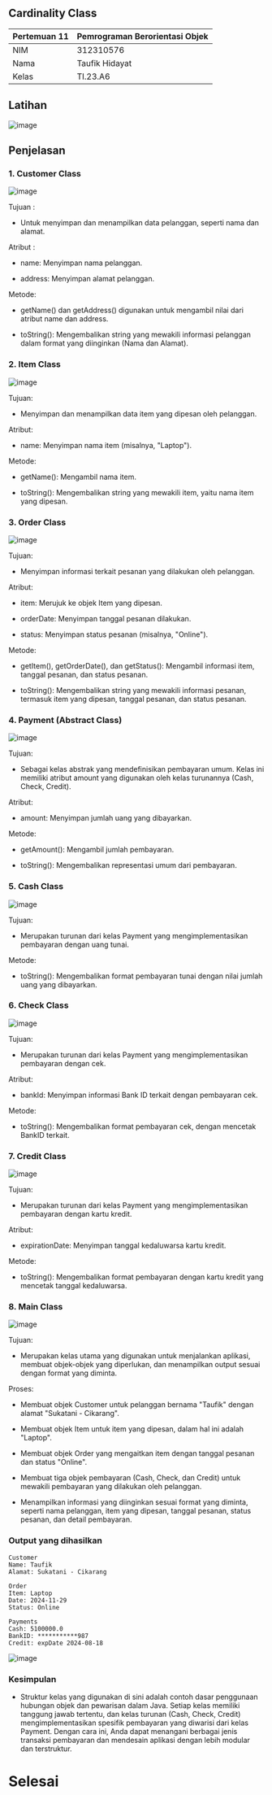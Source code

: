 ## Cardinality Class
| Pertemuan 11  |  Pemrograman Berorientasi Objek  
|-------|---------
| NIM   | 312310576
| Nama  | Taufik Hidayat
| Kelas | TI.23.A6

## Latihan

![image](ss8/latihan.png)

## Penjelasan

### 1. Customer Class

![image](ss8/customer.png)

Tujuan :

- Untuk menyimpan dan menampilkan data pelanggan, seperti nama dan alamat.

Atribut :

- name: Menyimpan nama pelanggan.

- address: Menyimpan alamat pelanggan.

Metode:

- getName() dan getAddress() digunakan untuk mengambil nilai dari atribut name dan address.

- toString(): Mengembalikan string yang mewakili informasi pelanggan dalam format yang diinginkan (Nama dan Alamat).
### 2. Item Class

![image](ss8/item.png)

Tujuan:

- Menyimpan dan menampilkan data item yang dipesan oleh pelanggan.

Atribut:

- name: Menyimpan nama item (misalnya, "Laptop").

Metode:

- getName(): Mengambil nama item.

- toString(): Mengembalikan string yang mewakili item, yaitu nama item yang dipesan.

### 3. Order Class

![image](ss8/order.png)

Tujuan:

- Menyimpan informasi terkait pesanan yang dilakukan oleh pelanggan.

Atribut:

- item: Merujuk ke objek Item yang dipesan.

- orderDate: Menyimpan tanggal pesanan dilakukan.

- status: Menyimpan status pesanan (misalnya, "Online").

Metode:

- getItem(), getOrderDate(), dan getStatus(): Mengambil informasi item, tanggal pesanan, dan status pesanan.

- toString(): Mengembalikan string yang mewakili informasi pesanan, termasuk item yang dipesan, tanggal pesanan, dan status pesanan.

### 4. Payment (Abstract Class)

![image](ss8/payment.png)

Tujuan:

- Sebagai kelas abstrak yang mendefinisikan pembayaran umum. Kelas ini memiliki atribut amount yang digunakan oleh kelas turunannya (Cash, Check, Credit).

Atribut:

- amount: Menyimpan jumlah uang yang dibayarkan.

Metode:

- getAmount(): Mengambil jumlah pembayaran.

- toString(): Mengembalikan representasi umum dari pembayaran.

### 5. Cash Class

![image](ss8/cash.png)

Tujuan:

- Merupakan turunan dari kelas Payment yang mengimplementasikan pembayaran dengan uang tunai.

Metode:

- toString(): Mengembalikan format pembayaran tunai dengan nilai jumlah uang yang dibayarkan.

### 6. Check Class

![image](ss8/check.png)

Tujuan:

- Merupakan turunan dari kelas Payment yang mengimplementasikan pembayaran dengan cek.

Atribut:

- bankId: Menyimpan informasi Bank ID terkait dengan pembayaran cek.

Metode:

- toString(): Mengembalikan format pembayaran cek, dengan mencetak BankID terkait.

### 7. Credit Class

![image](ss8/credit.png)

Tujuan: 

- Merupakan turunan dari kelas Payment yang mengimplementasikan pembayaran dengan kartu kredit.

Atribut:

- expirationDate: Menyimpan tanggal kedaluwarsa kartu kredit.

Metode:

- toString(): Mengembalikan format pembayaran dengan kartu kredit yang mencetak tanggal kedaluwarsa.

### 8. Main Class

![image](ss8/main.png)

Tujuan: 

- Merupakan kelas utama yang digunakan untuk menjalankan aplikasi, membuat objek-objek yang diperlukan, dan menampilkan output sesuai dengan format yang diminta.

Proses:

- Membuat objek Customer untuk pelanggan bernama "Taufik" dengan alamat "Sukatani - Cikarang".

- Membuat objek Item untuk item yang dipesan, dalam hal ini adalah "Laptop".

- Membuat objek Order yang mengaitkan item dengan tanggal pesanan dan status "Online".

- Membuat tiga objek pembayaran (Cash, Check, dan Credit) untuk mewakili pembayaran yang dilakukan oleh pelanggan.

- Menampilkan informasi yang diinginkan sesuai format yang diminta, seperti nama pelanggan, item yang dipesan, tanggal pesanan, status pesanan, dan detail pembayaran.


### Output yang dihasilkan 
```
Customer
Name: Taufik
Alamat: Sukatani - Cikarang

Order
Item: Laptop
Date: 2024-11-29
Status: Online

Payments
Cash: 5100000.0
BankID: ***********987
Credit: expDate 2024-08-18
````
![image](ss8/output.png)

### Kesimpulan
- Struktur kelas yang digunakan di sini adalah contoh dasar penggunaan hubungan objek dan pewarisan dalam Java. Setiap kelas memiliki tanggung jawab tertentu, dan kelas turunan (Cash, Check, Credit) mengimplementasikan spesifik pembayaran yang diwarisi dari kelas Payment. Dengan cara ini, Anda dapat menangani berbagai jenis transaksi pembayaran dan mendesain aplikasi dengan lebih modular dan terstruktur.


# Selesai
